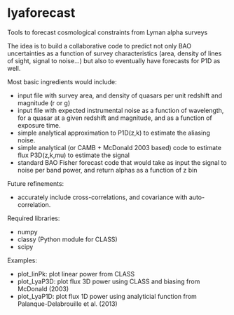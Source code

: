 # lyaforecast
Tools to forecast cosmological constraints from Lyman alpha surveys 

The idea is to build a collaborative code to predict not only BAO uncertainties as a function of survey characteristics (area, density of lines of sight, signal to noise...) but also to eventually have forecasts for P1D as well.

Most basic ingredients would include:
 - input file with survey area, and density of quasars per unit redshift and magnitude (r or g)
 - input file with expected instrumental noise as a function of wavelength, for a quasar at a given redshift and magnitude, and as a function of exposure time.
 - simple analytical approximation to P1D(z,k) to estimate the aliasing noise.
 - simple analytical (or CAMB + McDonald 2003 based) code to estimate flux P3D(z,k,mu) to estimate the signal
 - standard BAO Fisher forecast code that would take as input the signal to noise per band power, and return alphas as a function of z bin

Future refinements:
 - accurately include cross-correlations, and covariance with auto-correlation.

Required libraries:
 - numpy
 - classy (Python module for CLASS)
 - scipy
 
 Examples:
  - plot_linPk: plot linear power from CLASS
  - plot_LyaP3D: plot flux 3D power using CLASS and biasing from McDonald (2003)
  - plot_LyaP1D: plot flux 1D power using analyticial function from Palanque-Delabrouille et al. (2013)
  
